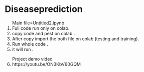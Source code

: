 # Diseaseprediction
<ol>
Main file=Untitled2.ipynb
  <li>Full code run only on colab.</li>
<li>copy code and pest on colab..</li>
<li>After copy import the both file on colab (testing and training).</li>
<li>Run whole code .</li>
<li>it will run .</li>
<dl>Project demo video
<li>https://youtu.be/ON3KbV60GQM</li>
</dl>
</ol>
